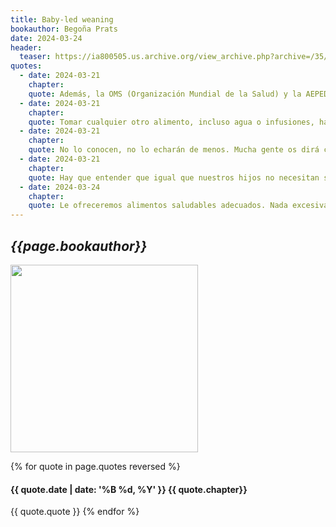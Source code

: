 ```yaml
---
title: Baby-led weaning
bookauthor: Begoña Prats
date: 2024-03-24
header:
  teaser: https://ia800505.us.archive.org/view_archive.php?archive=/35/items/l_covers_0014/l_covers_0014_16.zip&file=0014167022-L.jpg
quotes:
  - date: 2024-03-21
    chapter: 
    quote: Además, la OMS (Organización Mundial de la Salud) y la AEPED recomiendan la lactancia materna (o en su defecto, la lactancia artificial) en exclusiva hasta los seis meses y de manera complementaria al menos hasta los dos años.
  - date: 2024-03-21
    chapter: 
    quote: Tomar cualquier otro alimento, incluso agua o infusiones, hará que su pequeño estómago quede lleno y no haya espacio para lo que realmente le hará crecer&#58; la preciada leche.
  - date: 2024-03-21
    chapter: 
    quote: No lo conocen, no lo echarán de menos. Mucha gente os dirá cosas como que un bebé necesita azúcar para el desarrollo del cerebro (¡azúcar no!; glucosa, presente hasta en las verduras), que por una vez no pasa nada, que tarde o temprano tendrá que ir a un cumpleaños y ahí se pondrá morao… Bueno, pues no, no podemos aislarlo del mundo, pero al inculcarle hábitos saludables, en muchas ocasiones preferirá una fruta a cualquier dulce. Doy fe.
  - date: 2024-03-21
    chapter: 
    quote: Hay que entender que igual que nuestros hijos no necesitan sal para aderezar los alimentos, no necesitan azúcar. No lo conocen, no lo echarán de menos. Mucha gente os dirá cosas como que un bebé necesita azúcar para el desarrollo del cerebro (¡azúcar no!; glucosa, presente hasta en las verduras), que por una vez no pasa nada, que tarde o temprano tendrá que ir a un cumpleaños y ahí se pondrá morao… Bueno, pues no, no podemos aislarlo del mundo, pero al inculcarle hábitos saludables, en muchas ocasiones preferirá una fruta a cualquier dulce. Doy fe.
  - date: 2024-03-24
    chapter: 
    quote: Le ofreceremos alimentos saludables adecuados. Nada excesivamente duro, pequeño o redondo como manzana o zanahoria cruda, frutos secos y uvas o cerezas enteras.
---
```

## *{{page.bookauthor}}*

<img width="300" src="{{ page.header.teaser }}"/>

{% for quote in page.quotes reversed %}
#### {{ quote.date | date: '%B %d, %Y' }} {{ quote.chapter}}
{{ quote.quote }}
{% endfor %}
